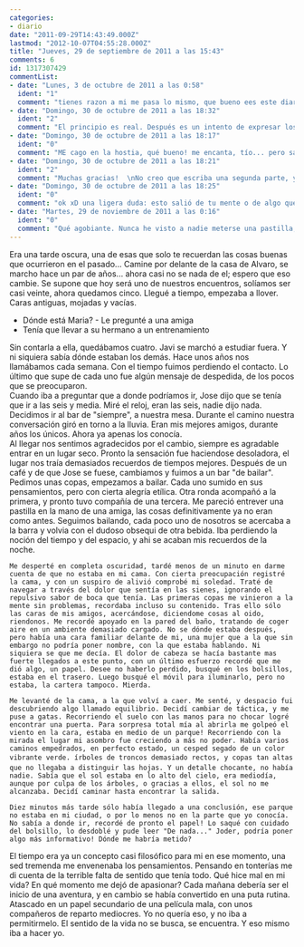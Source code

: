 ```yaml
---
categories:
- diario
date: "2011-09-29T14:43:49.000Z"
lastmod: "2012-10-07T04:55:28.000Z"
title: "Jueves, 29 de septiembre de 2011 a las 15:43"
comments: 6
id: 1317307429
commentList:
- date: "Lunes, 3 de octubre de 2011 a las 0:58"
  ident: "1"
  comment: "tienes razon a mi me pasa lo mismo, que bueno ees este diario, saludos att: Gabriel makensy."
- date: "Domingo, 30 de octubre de 2011 a las 18:32"
  ident: "2"
  comment: "El principio es real. Después es un intento de expresar los sentimientos en forma de vida real"
- date: "Domingo, 30 de octubre de 2011 a las 18:17"
  ident: "0"
  comment: "ME cago en la hostia, qué bueno! me encanta, tío... pero sabes qué fue lo qué pasó? XDD exijo o una segunda parte aunque bueno, hoy he descubierto que los finales abiertos muchas veces son los mejores xD"
- date: "Domingo, 30 de octubre de 2011 a las 18:21"
  ident: "2"
  comment: "Muchas gracias!  \nNo creo que escriba una segunda parte, ya que no existe por el momento una continuación a esos sentimientos"
- date: "Domingo, 30 de octubre de 2011 a las 18:25"
  ident: "0"
  comment: "ok xD una ligera duda: esto salió de tu mente o de algo que pasó?   \n  \nBueno, en ambos casos es igual de bueno x)"
- date: "Martes, 29 de noviembre de 2011 a las 0:16"
  ident: "0"
  comment: "Qué agobiante. Nunca he visto a nadie meterse una pastilla, siempre me mantuve alejada de ese mundo... hasta ahora, por desgracia. ¡Qué asco!"
---
```


Era una tarde oscura, una de esas que solo te recuerdan las cosas buenas que ocurrieron en el pasado... Camine por delante de la casa de Alvaro, se marcho hace un par de años... ahora casi no se nada de el; espero que eso cambie. Se supone que hoy será uno de nuestros encuentros, solíamos ser casi veinte, ahora quedamos cinco. Llegué a tiempo, empezaba a llover. Caras antiguas, mojadas y vacías.  
  
- Dónde está Maria? - Le pregunté a una amiga  
- Tenía que llevar a su hermano a un entrenamiento  
  
Sin contarla a ella, quedábamos cuatro. Javi se marchó a estudiar fuera. Y ni siquiera sabía dónde estaban los demás. Hace unos años nos llamábamos cada semana. Con el tiempo fuimos perdiendo el contacto. Lo último que supe de cada uno fue algún mensaje de despedida, de los pocos que se preocuparon.  
Cuando iba a preguntar que a donde podríamos ir, Jose dijo que se tenía que ir a las seis y media. Miré el reloj, eran las seis, nadie dijo nada. Decidimos ir al bar de "siempre", a nuestra mesa. Durante el camino nuestra conversación giró en torno a la lluvia. Eran mis mejores amigos, durante años los únicos. Ahora ya apenas los conocía.  
	Al llegar nos sentimos agradecidos por el cambio, siempre es agradable entrar en un lugar seco. Pronto la sensación fue haciendose desoladora, el lugar nos traía demasiados recuerdos de tiempos mejores. Después de un café y de que Jose se fuese, cambiamos y fuimos a un bar "de bailar". Pedimos unas copas, empezamos a bailar. Cada uno sumido en sus pensamientos, pero con cierta alegría etílica. Otra ronda acompañó a la primera, y pronto tuvo compañía de una tercera. Me pareció entrever una pastilla en la mano de una amiga, las cosas definitivamente ya no eran como antes. Seguimos bailando, cada poco uno de nosotros se acercaba a la barra y volvia con el dudoso obsequi de otra bebida. Iba perdiendo la noción del tiempo y del espacio, y ahi se acaban mis recuerdos de la noche.  
  
	Me desperté en completa oscuridad, tardé menos de un minuto en darme cuenta de que no estaba en mi cama. Con cierta preocupación registré la cama, y con un suspiro de alivió comprobé mi soledad. Traté de navegar a través del dolor que sentía en las sienes, ignorando el repulsivo sabor de boca que tenía. Las primeras copas me vinieron a la mente sin problemas, recordaba incluso su contenido. Tras ello sólo las caras de mis amigos, acercándose, diciendome cosas al oido, riendonos. Me recordé apoyado en la pared del baño, tratando de coger aire en un ambiente demasiado cargado. No se dónde estaba después, pero había una cara familiar delante de mi, una mujer que a la que sin embargo no podría poner nombre, con la que estaba hablando. Ni siquiera se que me decía. El dolor de cabeza se hacía bastante mas fuerte llegados a este punto, con un último esfuerzo recordé que me dió algo, un papel. Desee no haberlo perdido, busqué en los bolsillos, estaba en el trasero. Luego busqué el móvil para iluminarlo, pero no estaba, la cartera tampoco. Mierda.  
  
	Me levanté de la cama, a la que volví a caer. Me senté, y despacio fui descubriendo algo llamado equilibrio. Decidí cambiar de táctica, y me puse a gatas. Recorriendo el suelo con las manos para no chocar logré encontrar una puerta. Para sorpresa total mía al abrirla me golpeó el viento en la cara, estaba en medio de un parque! Recorriendo con la mirada el lugar mi asombro fue creciendo a más no poder. Había varios caminos empedrados, en perfecto estado, un cesped segado de un color vibrante verde. írboles de troncos demasiado rectos, y copas tan altas que no llegaba a distinguir las hojas. Y un detalle chocante, no había nadie. Sabía que el sol estaba en lo alto del cielo, era mediodía, aunque por culpa de los árboles, o gracias a ellos, el sol no me alcanzaba. Decidí caminar hasta encontrar la salida.  
  
	Diez minutos más tarde sólo había llegado a una conclusión, ese parque no estaba en mi ciudad, o por lo menos no en la parte que yo conocía. No sabía a donde ir, recordé de pronto el papel! Lo saqué con cuidado del bolsillo, lo desdoblé y pude leer "De nada..." Joder, podría poner algo más informativo! Dónde me habría metido?  
El tiempo era ya un concepto casi filosófico para mi en ese momento, una sed tremenda me envenenaba los pensamientos. Pensando en tonterías me di cuenta de la terrible falta de sentido que tenía todo. Qué hice mal en mi vida? En qué momento me dejó de apasionar? Cada mañana debería ser el inicio de una aventura, y en cambio se había convertido en una puta rutina. Atascado en un papel secundario de una película mala, con unos compañeros de reparto mediocres. Yo no quería eso, y no iba a permitirmelo. El sentido de la vida no se busca, se encuentra. Y eso mismo iba a hacer yo.